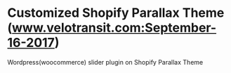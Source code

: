 # Customized Shopify Parallax Theme (www.velotransit.com:September-16-2017)
Wordpress(woocommerce) slider plugin on Shopify Parallax Theme

